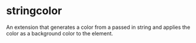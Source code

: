 # stringcolor
An extension that generates a color from a passed in string and applies the color as a background color to the element.
